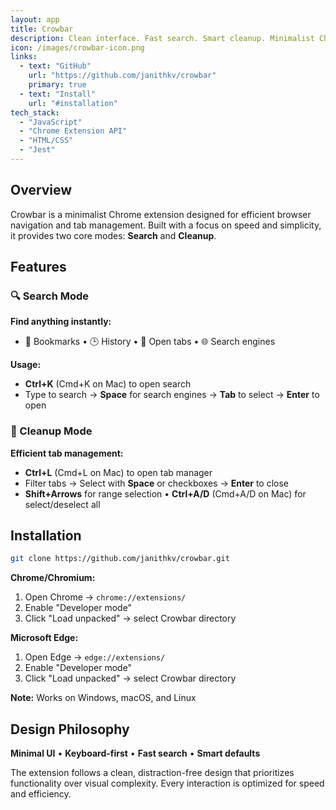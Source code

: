 ```yaml
---
layout: app
title: Crowbar
description: Clean interface. Fast search. Smart cleanup. Minimalist Chrome extension for efficient browser navigation and tab management.
icon: /images/crowbar-icon.png
links:
  - text: "GitHub"
    url: "https://github.com/janithkv/crowbar"
    primary: true
  - text: "Install"
    url: "#installation"
tech_stack:
  - "JavaScript"
  - "Chrome Extension API"
  - "HTML/CSS"
  - "Jest"
---
```


## Overview

Crowbar is a minimalist Chrome extension designed for efficient browser navigation and tab management. Built with a focus on speed and simplicity, it provides two core modes: **Search** and **Cleanup**.

## Features

### 🔍 Search Mode
**Find anything instantly:**
- 📑 Bookmarks • 🕒 History • 📱 Open tabs • 🌐 Search engines

**Usage:**
- **Ctrl+K** (Cmd+K on Mac) to open search
- Type to search → **Space** for search engines → **Tab** to select → **Enter** to open

### 🧹 Cleanup Mode
**Efficient tab management:**
- **Ctrl+L** (Cmd+L on Mac) to open tab manager
- Filter tabs → Select with **Space** or checkboxes → **Enter** to close
- **Shift+Arrows** for range selection • **Ctrl+A/D** (Cmd+A/D on Mac) for select/deselect all

## Installation

```bash
git clone https://github.com/janithkv/crowbar.git
```

**Chrome/Chromium:**
1. Open Chrome → `chrome://extensions/`
2. Enable "Developer mode"
3. Click "Load unpacked" → select Crowbar directory

**Microsoft Edge:**
1. Open Edge → `edge://extensions/`
2. Enable "Developer mode"
3. Click "Load unpacked" → select Crowbar directory

**Note:** Works on Windows, macOS, and Linux

## Design Philosophy

**Minimal UI** • **Keyboard-first** • **Fast search** • **Smart defaults**

The extension follows a clean, distraction-free design that prioritizes functionality over visual complexity. Every interaction is optimized for speed and efficiency.